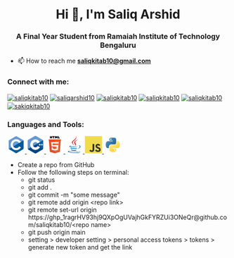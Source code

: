 <h1 align="center">Hi 👋, I'm Saliq Arshid</h1>
<h3 align="center">A Final Year Student from Ramaiah Institute of Technology Bengaluru</h3>


- 📫 How to reach me **saliqkitab10@gmail.com**

<h3 align="left">Connect with me:</h3>
<p align="left">
<a href="https://twitter.com/saliqkitab10" target="blank"><img align="center" src="https://raw.githubusercontent.com/rahuldkjain/github-profile-readme-generator/master/src/images/icons/Social/twitter.svg" alt="saliqkitab10" height="30" width="40" /></a>
<a href="https://linkedin.com/in/saliqarshid10" target="blank"><img align="center" src="https://raw.githubusercontent.com/rahuldkjain/github-profile-readme-generator/master/src/images/icons/Social/linked-in-alt.svg" alt="saliqarshid10" height="30" width="40" /></a>
<a href="https://fb.com/saliqkitab10" target="blank"><img align="center" src="https://raw.githubusercontent.com/rahuldkjain/github-profile-readme-generator/master/src/images/icons/Social/facebook.svg" alt="saliqkitab10" height="30" width="40" /></a>
<a href="https://instagram.com/saliqkitab10" target="blank"><img align="center" src="https://raw.githubusercontent.com/rahuldkjain/github-profile-readme-generator/master/src/images/icons/Social/instagram.svg" alt="saliqkitab10" height="30" width="40" /></a>
<a href="https://www.hackerrank.com/saliqkitab10" target="blank"><img align="center" src="https://raw.githubusercontent.com/rahuldkjain/github-profile-readme-generator/master/src/images/icons/Social/hackerrank.svg" alt="saliqkitab10" height="30" width="40" /></a>
<a href="https://www.leetcode.com/sakiqkitab10" target="blank"><img align="center" src="https://raw.githubusercontent.com/rahuldkjain/github-profile-readme-generator/master/src/images/icons/Social/leet-code.svg" alt="sakiqkitab10" height="30" width="40" /></a>
</p>

<h3 align="left">Languages and Tools:</h3>
<p align="left"> <a href="https://www.cprogramming.com/" target="_blank" rel="noreferrer"> <img src="https://raw.githubusercontent.com/devicons/devicon/master/icons/c/c-original.svg" alt="c" width="40" height="40"/> </a> <a href="https://www.w3schools.com/cpp/" target="_blank" rel="noreferrer"> <img src="https://raw.githubusercontent.com/devicons/devicon/master/icons/cplusplus/cplusplus-original.svg" alt="cplusplus" width="40" height="40"/> </a> <a href="https://www.w3.org/html/" target="_blank" rel="noreferrer"> <img src="https://raw.githubusercontent.com/devicons/devicon/master/icons/html5/html5-original-wordmark.svg" alt="html5" width="40" height="40"/> </a> <a href="https://www.java.com" target="_blank" rel="noreferrer"> <img src="https://raw.githubusercontent.com/devicons/devicon/master/icons/java/java-original.svg" alt="java" width="40" height="40"/> </a> <a href="https://developer.mozilla.org/en-US/docs/Web/JavaScript" target="_blank" rel="noreferrer"> <img src="https://raw.githubusercontent.com/devicons/devicon/master/icons/javascript/javascript-original.svg" alt="javascript" width="40" height="40"/> </a> <a href="https://www.python.org" target="_blank" rel="noreferrer"> <img src="https://raw.githubusercontent.com/devicons/devicon/master/icons/python/python-original.svg" alt="python" width="40" height="40"/> </a> </p>
<ul>
  <li>Create a repo from GitHub</li>
  <li>Follow the following steps on terminal:
    <ul>
      <li>git status</li>
      <li>git add .</li>
      <li>git commit -m "some message"</li>
      <li>git remote add origin &lt;repo link&gt;</li>
      <li>git remote set-url origin https://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@github.com/saliqkitab10/&lt;repo name&gt;</li>
      <li>git push origin main</li>
      <li>setting > developer setting > personal access tokens > tokens > generate new token and get the link</li>
    </ul>
  </li>
</ul>

